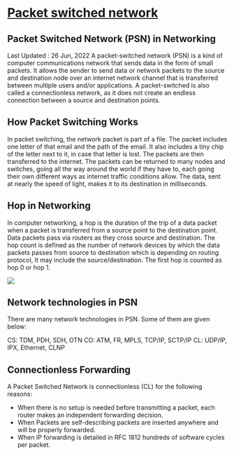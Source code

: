 # **[Packet switched network](https://www.geeksforgeeks.org/packet-switched-network-psn-in-networking/)**

## Packet Switched Network (PSN) in Networking

Last Updated : 26 Jun, 2022
A packet-switched network (PSN) is a kind of computer communications network that sends data in the form of small packets. It allows the sender to send data or network packets to the source and destination node over an internet network channel that is transferred between multiple users and/or applications. A packet-switched is also called a connectionless network, as it does not create an endless connection between a source and destination points.

## How Packet Switching Works

In packet switching, the network packet is part of a file. The packet includes one letter of that email and the path of the email. It also includes a tiny chip of the letter next to it, in case that letter is lost. The packets are then transferred to the internet. The packets can be returned to many nodes and switches, going all the way around the world if they have to, each going their own different ways as internet traffic conditions allow. The data, sent at nearly the speed of light, makes it to its destination in milliseconds.

## Hop in Networking

In computer networking, a hop is the duration of the trip of a data packet when a packet is transferred from a source point to the destination point. Data packets pass via routers as they cross source and destination. The hop count is defined as the number of network devices by which the data packets passes from source to destination which is depending on routing protocol, It may include the source/destination. The first hop is counted as hop 0 or hop 1.

![](https://media.geeksforgeeks.org/wp-content/uploads/20220620154854/Networkdevicechart.png)

## Network technologies in PSN

There are many network technologies in PSN. Some of them are given below:

CS: TDM, PDH, SDH, OTN
CO: ATM, FR, MPLS, TCP/IP, SCTP/IP
CL: UDP/IP, IPX, Ethernet, CLNP

## Connectionless Forwarding

A Packet Switched Network is connectionless (CL) for the following reasons:

- When there is no setup is needed before transmitting a packet, each router makes an independent forwarding decision.
- When Packets are self-describing packets are inserted anywhere and will be properly forwarded.
- When IP forwarding is detailed in RFC 1812 hundreds of software cycles per packet.
